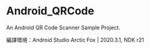 # Android_QRCode

An Android QR Code Scanner Sample Project.

編譯環境：Android Studio Arctic Fox | 2020.3.1, NDK r21
